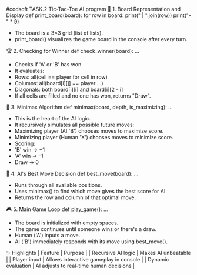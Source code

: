 #codsoft TASK.2
Tic-Tac-Toe AI program
🧩 1. Board Representation and Display
def print_board(board):
    for row in board:
        print(" | ".join(row))
        print("-" * 9)


- The board is a 3×3 grid (list of lists).
- print_board() visualizes the game board in the console after every turn.

🏆 2. Checking for Winner
def check_winner(board):
    ...


- Checks if 'A' or 'B' has won.
- It evaluates:
- Rows: all(cell == player for cell in row)
- Columns: all(board[i][j] == player ...)
- Diagonals: both board[i][i] and board[i][2 - i]
- If all cells are filled and no one has won, returns "Draw".

🧮 3. Minimax Algorithm
def minimax(board, depth, is_maximizing):
    ...


- This is the heart of the AI logic.
- It recursively simulates all possible future moves:
- Maximizing player (AI 'B') chooses moves to maximize score.
- Minimizing player (Human 'X') chooses moves to minimize score.
- Scoring:
- 'B' win → +1
- 'A' win → –1
- Draw → 0

🎯 4. AI's Best Move Decision
def best_move(board):
    ...


- Runs through all available positions.
- Uses minimax() to find which move gives the best score for AI.
- Returns the row and column of that optimal move.

🎮 5. Main Game Loop
def play_game():
    ...


- The board is initialized with empty spaces.
- The game continues until someone wins or there's a draw.
- Human ('A') inputs a move.
- AI ('B') immediately responds with its move using best_move().

✨ Highlights
| Feature | Purpose | 
| Recursive AI logic | Makes AI unbeatable | 
| Player input | Allows interactive gameplay in console | 
| Dynamic evaluation | AI adjusts to real-time human decisions | 

